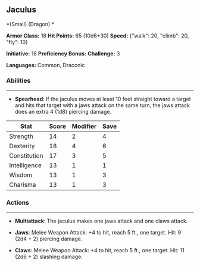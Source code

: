 ## Jaculus
*(Small) (Dragon) *

**Armor Class:** 18
**Hit Points:** 65 (10d6+30)
**Speed:** {"walk": 20, "climb": 20, "fly": 10}

**Initiative:** 18
**Proficiency Bonus:**
**Challenge:** 3

**Languages:** Common, Draconic

### Abilities
 --- 
- **Spearhead**: If the jaculus moves at least 10 feet straight toward a target and hits that target with a jaws attack on the same turn, the jaws attack does an extra 4 (1d8) piercing damage.



| Stat | Score | Modifier | Save |
| ---- | ---- | ---- | ---- |
| Strength | 14 | 2 | 4 |
| Dexterity | 18 | 4 | 6 |
| Constitution | 17 | 3 | 5 |
| Intelligence | 13 | 1 | 1 |
| Wisdom | 13 | 1 | 3 |
| Charisma | 13 | 1 | 3 |

### Actions
 --- 
- **Multiattack**: The jaculus makes one jaws attack and one claws attack.

- **Jaws**: Melee Weapon Attack: +4 to hit, reach 5 ft., one target. Hit: 9 (2d4 + 2) piercing damage.

- **Claws**: Melee Weapon Attack: +4 to hit, reach 5 ft., one target. Hit: 11 (2d6 + 2) slashing damage.

